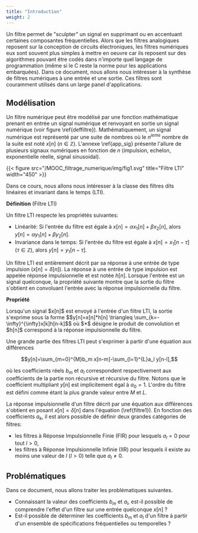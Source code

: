 ```yaml
---
title: "Introduction"
weight: 2
---
```




Un filtre permet de "sculpter" un signal en supprimant ou en accentuant certaines composantes fréquentielles. Alors que les filtres analogiques reposent sur la conception de circuits électroniques, les filtres numériques eux sont souvent plus simples à mettre en oeuvre car ils reposent sur des algorithmes pouvant être codés dans n'importe quel langage de programmation (même si le C reste la norme pour les applications embarquées). Dans ce document, nous allons nous intéresser à la synthèse de filtres numériques à une entrée et une sortie. Ces filtres sont couramment utilisés dans un large panel d'applications. 

## Modélisation

Un filtre numérique peut être modélisé par une fonction mathématique prenant en entrée un signal numérique et renvoyant en sortie un signal numérique (voir figure \ref{deffiltre}). Mathématiquement, un signal numérique est représenté par une suite de nombres où le $n^{ieme}$ nombre de la suite est noté $x[n]$ ($n \in \mathbb{Z}$). L'annexe \ref{app_sig} présente l'allure de plusieurs signaux numériques en fonction de $n$ (impulsion, echelon, exponentielle réelle, signal sinusoidal).


{{< figure src="/MOOC_filtrage_numerique/img/fig1.svg" title="Filtre LTI" width="450" >}}


Dans ce cours, nous allons nous intéresser à la classe des filtres dits linéaires et invariant dans le temps (LTI). 


**Définition** (Filtre LTI)
<div class="definition">
Un filtre LTI respecte les propriétés suivantes:

* Linéarité: Si l'entrée du filtre est égale à $x[n]=\alpha x_1[n]+\beta x_2[n]$, alors $y[n]=\alpha y_1[n]+\beta y_2[n]$.
* Invariance dans le temps: Si l'entrée du filtre est égale à $x[n]=x_1[n-\tau]$ ($\tau \in \mathbb{Z}$), alors $y[n]=y_1[n-\tau]$.
</div>

Un filtre LTI est entièrement décrit par sa réponse à une entrée de type impulsion ($x[n]=\delta[n]$). La réponse à une entrée de type impulsion est appelée réponse impulsionnelle et est notée $h[n]$. Lorsque l'entrée est un signal quelconque, la propriété suivante montre que la sortie du filtre s'obtient en convoluant l'entrée avec la réponse impulsionnelle du filtre.

**Propriété**
<div class="definition">
Lorsqu'un signal $x[n]$ est envoyé à l'entrée d'un filtre LTI, la sortie s'exprime sous la forme
$$y[n]=x[n]*h[n] \triangleq \sum_{k=-\infty}^{\infty}x[k]h[n-k]$$
où $*$ désigne le produit de convolution et $h[n]$ correspond à la réponse impulsionnelle du filtre.
</div>

Une grande partie des filtres LTI peut s'exprimer à partir d'une équation aux différences

$$y[n]=\sum_{m=0}^{M}b_m x[n-m]-\sum_{l=1}^{L}a_l y[n-l],$$

où les coefficients réels $b_m$ et $a_l$ correspondent respectivement aux coefficients de la partie non récursive et récursive du filtre. Notons que le coefficient multipliant $y[n]$ est implicitement égal à $a_0=1$. L'ordre du filtre est défini comme étant la plus grande valeur entre $M$ et $L$. 

La réponse impulsionnelle d'un filtre décrit par une équation aux différences s'obtient en posant $x[n]=\delta[n]$ dans l'équation (\ref{filtre1}). En fonction des coefficients $a_k$, il est alors possible de définir deux grandes catégories de filtres:

* les filtres à Réponse Impulsionnelle Finie (FIR) pour lesquels $a_l=0$ pour tout $l>0$,
* les filtres à Réponse Impulsionnelle Infinie (IIR) pour lesquels il existe au moins une valeur de $l$ ($l>0$) telle que $a_l\ne 0$.

## Problématiques

Dans ce document, nous allons traiter les problématiques suivantes.

* Connaissant la valeur des coefficients $b_m$ et $a_l$, est-il possible de comprendre l'effet d'un filtre sur une entrée quelconque $x[n]$ ? 
* Est-il possible de déterminer les coefficients $b_m$ et $a_l$ d'un filtre à partir d'un ensemble de spécifications fréquentielles ou temporelles ?
